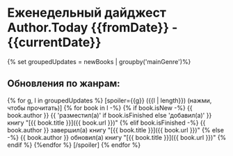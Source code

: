 # Еженедельный дайджест Author.Today {{fromDate}} - {{currentDate}}
{% set groupedUpdates = newBooks | groupby('mainGenre')%}

## Обновления по жанрам:
{% for g, l in groupedUpdates %}
[spoiler={{g}} ({{l | length}}) (нажми, чтобы прочитать)]
{% for book in l -%}
{% if book.isNew -%}
{{ book.author }} {{ 'разместил(а)' if book.isFinished else 'добавил(а)' }} книгу "[{{ book.title }}]({{ book.url }})"
{% elif book.isFinished -%}
{{ book.author }} завершил(а) книгу "[{{ book.title }}]({{ book.url }})"
{% else -%}
{{ book.author }} обновил(а) книгу "[{{ book.title }}]({{ book.url }})"
{% endif %}
{%endfor %}
[/spoiler]
{% endfor %}